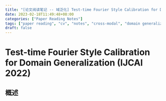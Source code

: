 ```yaml
---
title: "[论文阅读笔记 -- 域泛化] Test-time Fourier Style Calibration for DG (IJCAI 2022)"
date: 2023-02-18T11:49:48+08:00
categories: ["Paper Reading Notes"]
tags: ["paper reading", "cv", "notes", "cross-modal", "domain generalization"]
draft: false
---
```


# Test-time Fourier Style Calibration for Domain Generalization (IJCAI 2022)

## 概述


